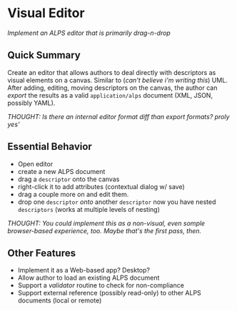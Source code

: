 # Visual Editor #

*Implement an ALPS editor that is primarily drag-n-drop*

## Quick Summary ##
Create an editor that allows authors to deal directly with descriptors as visual elements on a canvas. 
Similar to (_can't believe i'm writing this_) UML. After adding, editing, moving descriptors on the canvas,
the author can *export* the results as a valid `application/alps` document (XML, JSON, possibly YAML).

*THOUGHT: Is there an internal editor format diff than export formats? proly yes'*

## Essential Behavior ##
 * Open editor
 * create a new ALPS document
 * drag a `descriptor` onto the canvas
 * right-click it to add attributes (contextual dialog w/ save)
 * drag a couple more on and edit them.
 * drop one `descriptor` _onto_ another `descriptor` now you have nested `descriptors` (works at multiple levels of nesting)
 
*THOUGHT: You could implement this as a non-visual, even somple browser-based experience, too.
Maybe that's the first pass, then.*

## Other Features ##
 * Implement it as a Web-based app? Desktop?
 * Allow author to load an existing ALPS document 
 * Support a _validator_ routine to check for non-compliance
 * Support external reference (possibly read-only) to other ALPS documents (local or remote)

 
